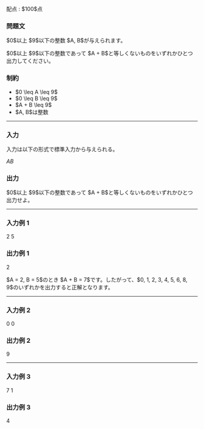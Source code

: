 
<div>

<span>

<span>

<p>
配点 : $100$点
</p>

<div>

<section>

### **問題文**

<p>
$0$以上 $9$以下の整数 $A, B$が与えられます。
</p>

<p>
$0$以上 $9$以下の整数であって $A + B$と等しくないものをいずれかひとつ出力してください。
</p>

</section>

</div>

<div>

<section>

### **制約**

<ul>

<li>
$0 \leq A \leq 9$
</li>

<li>
$0 \leq B \leq 9$
</li>

<li>
$A + B \leq 9$
</li>

<li>
$A, B$は整数
</li>

</ul>

</section>

</div>

---

<div>

<div>

<section>

### **入力**

<p>
入力は以下の形式で標準入力から与えられる。
</p>

<div>

$A$$B$
</div>

</section>

</div>

<div>

<section>

### **出力**

<p>
$0$以上 $9$以下の整数であって $A + B$と等しくないものをいずれかひとつ出力せよ。
</p>

</section>

</div>

</div>

---

<div>

<section>

### **入力例 1**

<div>

2 5

</div>

</section>

</div>

<div>

<section>

### **出力例 1**

<div>

2

</div>

<p>
$A = 2, B = 5$のとき $A + B = 7$です。したがって、$0, 1, 2, 3, 4, 5, 6, 8, 9$のいずれかを出力すると正解となります。
</p>

</section>

</div>

---

<div>

<section>

### **入力例 2**

<div>

0 0

</div>

</section>

</div>

<div>

<section>

### **出力例 2**

<div>

9

</div>

</section>

</div>

---

<div>

<section>

### **入力例 3**

<div>

7 1

</div>

</section>

</div>

<div>

<section>

### **出力例 3**

<div>

4

</div>

</section>

</div>

</span>

</span>

</div>
